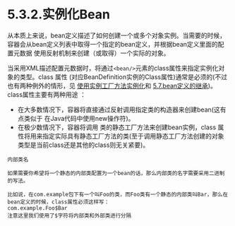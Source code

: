 # 5.3.2.实例化Bean

从本质上来说，bean定义描述了如何创建一个或多个对象实例。当需要的时候， 容器会从bean定义列表中取得一个指定的bean定义，并根据bean定义里面的配置元数据 使用反射机制来创建（或取得）一个实际的对象。

当采用XML描述配置元数据时，将通过`<bean/>`元素的class属性来指定实例化对象的类型。class 属性 (对应BeanDefinition实例的Class属性)通常是必须的(不过也有两种例外的情形，见 [使用实例工厂方法实例化]()和 [5.7.bean定义的继承]())。class属性主要有两种用途 ：
* 在大多数情况下，容器将直接通过反射调用指定类的构造器来创建bean(这有点类似于 在Java代码中使用new操作符)。
* 在极少数情况下，容器将调用 类的静态工厂方法来创建bean实例，class 属性将用来指定实际具有静态工厂方法的类(至于调用静态工厂方法创建的对象类型是当前class还是其他的class则无关紧要)。

```
内部类名

如果需要你希望将一个静态的内部类配置为一个bean的话，那么内部类的名字需要采用二进制的写法。

比如说，在com.example包下有一个叫Foo的类，而Foo类有一个静态的内部类叫Bar，那么在bean定义的时候，class属性必须这样写：
com.example.Foo$Bar
注意这里我们使用了$字符将内部类和外部类进行分隔
```

